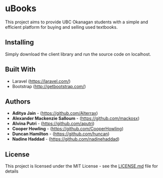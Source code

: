 # uBooks

This project aims to provide UBC Okanagan students with a simple and efficient platform for buying and selling used textbooks.

## Installing

Simply download the client library and run the source code on localhost.

## Built With

* Laravel (https://laravel.com/)
* Bootstrap (http://getbootstrap.com/)

## Authors

* **Aditya Jain** - (https://github.com/Alterrax)
* **Alexander Mackenzie Salloum** - (https://github.com/mackosx)
* **Alvina Putri** - (https://github.com/aputri)
* **Cooper Howling** - (https://github.com/CooperHowling)
* **Duncan Hamilton** - (https://github.com/huncan)
* **Nadine Haddad** - (https://github.com/nadinehaddad)

## License

This project is licensed under the MIT License - see the [LICENSE.md](LICENSE.md) file for details
